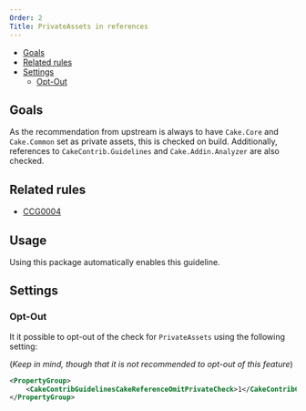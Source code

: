 ```yaml
---
Order: 2
Title: PrivateAssets in references
---
```


- [Goals](#Goals)
- [Related rules](#Related-rules)
- [Settings](#Settings)
  - [Opt-Out](#Opt-Out)

## Goals

As the recommendation from upstream is always to have `Cake.Core` and `Cake.Common` set as private assets, this is checked on build.
Additionally, references to `CakeContrib.Guidelines` and `Cake.Addin.Analyzer` are also checked.

## Related rules

 * [CCG0004](../rules/ccg0004)

## Usage

Using this package automatically enables this guideline.

## Settings

### Opt-Out

It it possible to opt-out of the check for `PrivateAssets` using the following setting:

(*Keep in mind, though that it is not recommended to opt-out of this feature*)

```xml
<PropertyGroup>
    <CakeContribGuidelinesCakeReferenceOmitPrivateCheck>1</CakeContribGuidelinesCakeReferenceOmitPrivateCheck>
</PropertyGroup>
```

